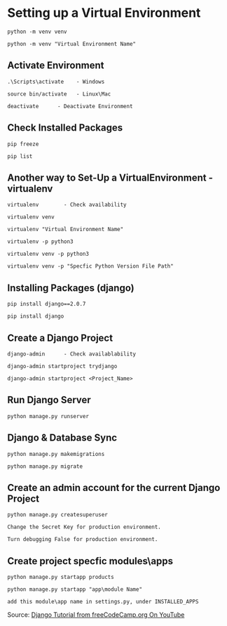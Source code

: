 # Setting up a Virtual Environment

    python -m venv venv

    python -m venv "Virtual Environment Name"

## Activate Environment

    .\Scripts\activate    - Windows

    source bin/activate   - Linux\Mac

    deactivate      - Deactivate Environment

## Check Installed Packages

    pip freeze

    pip list

## Another way to Set-Up a VirtualEnvironment - virtualenv

    virtualenv        - Check availability

    virtualenv venv

    virtualenv "Virtual Environment Name"

    virtualenv -p python3

    virtualenv venv -p python3

    virtualenv venv -p "Specfic Python Version File Path"

## Installing Packages (django)

    pip install django==2.0.7

    pip install django

## Create a Django Project

    django-admin      - Check availablability

    django-admin startproject trydjango

    django-admin startproject <Project_Name>

## Run Django Server

    python manage.py runserver

## Django & Database Sync

    python manage.py makemigrations

    python manage.py migrate

## Create an admin account for the current Django Project

    python manage.py createsuperuser

    Change the Secret Key for production environment.

    Turn debugging False for production environment.

## Create project specfic modules\apps

    python manage.py startapp products

    python manage.py startapp "app\module Name"

    add this module\app name in settings.py, under INSTALLED_APPS

Source: [Django Tutorial from freeCodeCamp.org On YouTube](https://www.youtube.com/watch?v=F5mRW0jo-U4&list=TLPQMDQwMTIwMjMMRpvYEK4nKQ&index=5)
